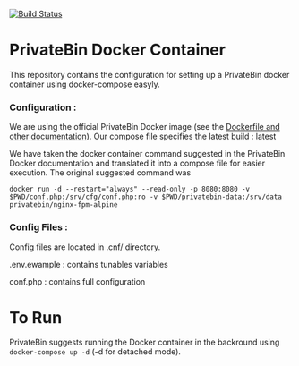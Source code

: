 [![Build Status](https://travis-ci.org/gabrielesh/PrivateBin.svg?branch=master)](https://travis-ci.org/gabrielesh/PrivateBin)

# PrivateBin Docker Container

This repository contains the configuration for setting up a PrivateBin docker container using docker-compose easyly.

### Configuration : 
We are using the official PrivateBin Docker image (see the [Dockerfile and other documentation](https://hub.docker.com/r/privatebin/nginx-fpm-alpine/)). Our compose file specifies the latest build : latest

We have taken the docker container command suggested in the PrivateBin Docker documentation and translated it into a compose file for easier execution. The original suggested command was
 ```
 docker run -d --restart="always" --read-only -p 8080:8080 -v $PWD/conf.php:/srv/cfg/conf.php:ro -v $PWD/privatebin-data:/srv/data privatebin/nginx-fpm-alpine
 ```
### Config Files : 
Config files are located in .cnf/ directory.

.env.ewample : contains tunables variables


conf.php : contains full configuration


# To Run
PrivateBin suggests running the Docker container in the backround using `docker-compose up -d` (-d for detached mode).



